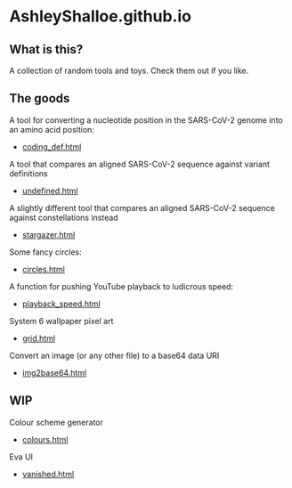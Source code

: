 # AshleyShalloe.github.io

## What is this?

A collection of random tools and toys. Check them out if you like.

## The goods

A tool for converting a nucleotide position in the SARS-CoV-2 genome into an amino acid position:

* [coding_def.html](https://ashleyshalloe.github.io/coding_def.html)

A tool that compares an aligned SARS-CoV-2 sequence against variant definitions

* [undefined.html](https://ashleyshalloe.github.io/undefined.html)

A slightly different tool that compares an aligned SARS-CoV-2 sequence against constellations instead

* [stargazer.html](https://ashleyshalloe.github.io/stargazer.html)

Some fancy circles:

* [circles.html](https://ashleyshalloe.github.io/circles.html)

A function for pushing YouTube playback to ludicrous speed:

* [playback_speed.html](https://ashleyshalloe.github.io/playback_speed.html)

System 6 wallpaper pixel art

* [grid.html](https://ashleyshalloe.github.io/grid.html)

Convert an image (or any other file) to a base64 data URI

* [img2base64.html](https://ashleyshalloe.github.io/img2base64.html)

## WIP

Colour scheme generator

* [colours.html](https://ashleyshalloe.github.io/colours.html)

Eva UI

* [vanished.html](https://ashleyshalloe.github.io/vanished.html)
